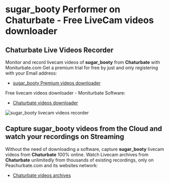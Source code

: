 # sugar_booty Performer on Chaturbate - Free LiveCam videos downloader

## Chaturbate Live Videos Recorder

Monitor and record livecam videos of **sugar_booty** from **Chaturbate** with Moniturbate.com
Get a premium trial for free by just and only registering with your Email address:
* [sugar_booty Premium videos downloader](https://moniturbate.com/request-demo-licence-key.html)

Free livecam videos downloader - Moniturbate Software:
* [Chaturbate videos downloader](https://moniturbate.com/moniturbate-download-software.html)

![sugar_booty livecam videos recorder](https://peachurnet.com/templates/moniturbate-software.png)


## Capture sugar_booty videos from the Cloud and watch your recordings on Streaming

Without the need of downloading a software, capture **sugar_booty** livecam videos from **Chaturbate** 100% online.
Watch Livecam archives from **Chaturbate** unlimitedly from thousands of existing recordings, only on Peachurbate.com and its websites network:
* [Chaturbate videos archives](https://peachurnet.com/)